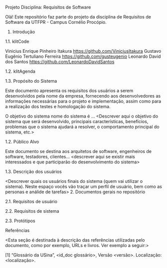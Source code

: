 Projeto Disciplina: Requisitos de Software

Olá! Este repositório faz parte do projeto da disciplina de Requisitos de Software da UTFPR - Campus Cornélio Procópio.
1. Introdução

1.1. klitCode

Vinicius Enrique Pinheiro Itakura https://github.com/ViniciusItakura
Gustavo Eugênio Tertuliano Ferreira https://github.com/gusteugenio
Leonardo David dos Santos https://github.com/LeonardoDavidSantos

1.2. klitAgenda

1.3. Propósito do Sistema

Este documento apresenta os requisitos dos usuários a serem desenvolvidos pela nome da empresa, fornecendo aos desenvolvedores as informações necessárias para o projeto e implementação, assim como para a realização dos testes e homologação do sistema.

O objetivo do sistema nome do sistema é … <Descrever aqui o objetivo do sistema que será desenvolvido, principais características, benefícios, problemas que o sistema ajudará a resolver, o comportamento principal do sistema, etc.>

1.2. Público Alvo

Este documento se destina aos arquitetos de software, engenheiros de software, testadores, clientes… <descrever aqui se existir mais interessados e que participarão do desenvolvimento do sistema>

1.3. Descrição dos usuários

<Descrever quais os usuários finais do sistema (quem vai utilizar o sistema). Neste espaço vocês vão traçar um perfil de usuário, bem como as personas e análide de tarefas>
2. Documentos gerais no repositório

2.1. Requisitos de usuário

<Link para a pasta com os requisitos de usuário.>

2.2. Requisitos de sistema

<Link para a pasta de requisitos de sistema .>

2.3. Protótipos

<Link para a pasta com os protótipos.>
Referências

<Esta seção é destinada à descrição das referências utilizadas pelo documento, como por exemplo, URLs e livros. Ver exemplo a seguir:>

[1] “Glossário da USina”, <id_doc glossário>, Versão <versão>. Localização: <localização>.
